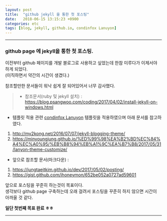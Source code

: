 ```yaml
---
layout: post
title:  "github jekyll 을 통한 첫 포스팅"
date:   2018-06-15 13:15:23 +0900
categories: etc
tags: [blog, jekyll, github.io, condinfox Lanuyon]
---
```


---
### github page 에 jekyll을 통한 첫 포스팅.

이전부터 github 페이지를 개발 블로그로 사용하고 싶었는데 한참 미루다가 이제서야 하게 되었다.<br> (이직하면서 약간의 시간이 생겼다.)

참조할만한 문서들이 워낙 쉽게 잘 되어있어서 너무 감사했다.

> * 참조문서(ruby 및 jekyll 설치) : <https://blog.psangwoo.com/coding/2017/04/02/install-jekyll-on-windows.html>
* 템플릿 적용 관련 [condinfox Lanuyon](https://github.com/codinfox/codinfox-lanyon) 템플릿을 적용하였으며 아래 문서를 참고하였다.
1. <http://my2kong.net/2016/07/07/jekyll-blogging-theme/>
2. <https://minyoungjung.github.io/%ED%99%98%EA%B2%BD%EC%84%A4%EC%A0%95/%EB%B8%94%EB%A1%9C%EA%B7%B8/2017/05/31/lanyon-theme-customize/>
* 앞으로 참조할 문서(마크다운) : 
1. <https://jungtaejtkim.github.io/dev/2017/05/02/posting/>
2. <https://gist.github.com/ihoneymon/652be052a0727ad59601>

앞으로 포스팅을 꾸준히 하는것이 목표이다.<br> 
생각보다 github page 구축하는데 오래 걸려서 포스팅을 꾸준히 하지 않으면 시간이 아까울 것 같다.

__일단 첫번째 목표 완료 ㅎㅎ__


[jekyll-docs]: https://jekyllrb.com/docs/home
[jekyll-gh]:   https://github.com/jekyll/jekyll
[jekyll-talk]: https://talk.jekyllrb.com/
---